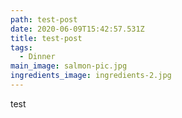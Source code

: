 ```yaml
---
path: test-post
date: 2020-06-09T15:42:57.531Z
title: test-post
tags:
  - Dinner
main_image: salmon-pic.jpg
ingredients_image: ingredients-2.jpg
---
```


test
